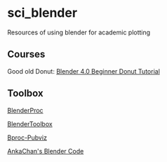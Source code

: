 # sci_blender
Resources of using blender for academic plotting

## Courses

Good old Donut: [Blender 4.0 Beginner Donut Tutorial](https://www.youtube.com/playlist?list=PLjEaoINr3zgEPv5y--4MKpciLaoQYZB1Z)

## Toolbox
[BlenderProc](https://github.com/DLR-RM/BlenderProc?tab=readme-ov-file)

[BlenderToolbox](https://github.com/HTDerekLiu/BlenderToolbox)

[Bproc-Pubviz](https://github.com/hummat/bproc-pubvis)

[AnkaChan's Blender Code](https://github.com/AnkaChan/BlenderRenderers)

